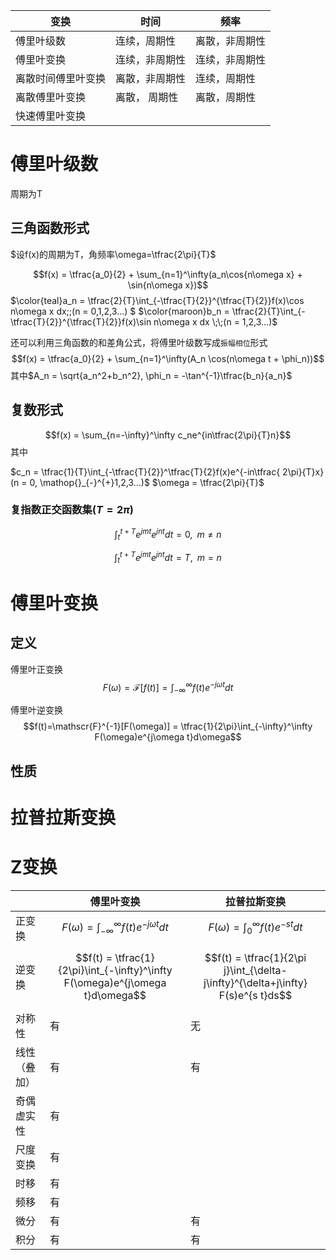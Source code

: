 |变换 | 时间 | 频率|
|----|----|-------|
傅里叶级数 | 连续，周期性 | 离散，非周期性 
傅里叶变换 | 连续，非周期性 | 连续，非周期性
离散时间傅里叶变换 | 离散，非周期性 | 连续，周期性 
离散傅里叶变换 | 离散， 周期性 | 离散，周期性
快速傅里叶变换 |

# 傅里叶级数
周期为T
## 三角函数形式
$设f(x)的周期为T，角频率\omega=\tfrac{2\pi}{T}$

$$f(x) = \tfrac{a_0}{2} + \sum_{n=1}^\infty(a_n\cos{n\omega x} + \sin{n\omega x})$$
$\color{teal}a_n = \tfrac{2}{T}\int_{-\tfrac{T}{2}}^{\tfrac{T}{2}}f(x)\cos n\omega x dx\;\;(n = 0,1,2,3...) $
$\color{maroon}b_n = \tfrac{2}{T}\int_{-\tfrac{T}{2}}^{\tfrac{T}{2}}f(x)\sin n\omega x dx \;\;(n = 1,2,3...)$

还可以利用三角函数的和差角公式，将傅里叶级数写成`振幅相位`形式
$$f(x) = \tfrac{a_0}{2} + \sum_{n=1}^\infty(A_n \cos(n\omega t + \phi_n))$$
其中$A_n = \sqrt{a_n^2+b_n^2}, \phi_n = -\tan^{-1}\tfrac{b_n}{a_n}$

## 复数形式

$$f(x) = \sum_{n=-\infty}^\infty c_ne^{in\tfrac{2\pi}{T}n}$$
其中

$c_n = \tfrac{1}{T}\int_{-\tfrac{T}{2}}^\tfrac{T}{2}f(x)e^{-in\tfrac{ 2\pi}{T}x} (n = 0,  \mathop{}_{-}^{+}1,2,3...)$
$\omega = \tfrac{2\pi}{T}$

### 复指数正交函数集($T=2\pi$)
$$\int_t^{t+T}e^{jmt}e^{jnt}dt = 0, \;\; m \neq n$$

$$\int_t^{t+T}e^{jmt}e^{jnt}dt = T, \;\; m = n$$

# 傅里叶变换

## 定义
傅里叶正变换
$$F(\omega)=\mathscr{F}[f(t)] = \int_{-\infty}^\infty f(t)e^{-j\omega t}dt$$

傅里叶逆变换
$$f(t)=\mathscr{F}^{-1}[F(\omega)] = \tfrac{1}{2\pi}\int_{-\infty}^\infty F(\omega)e^{j\omega t}d\omega$$

## 性质

# 拉普拉斯变换

# Z变换

|   | 傅里叶变换 | 拉普拉斯变换 |
|----|----|-------|
正变换 |$$F(\omega)= \int_{-\infty}^\infty f(t)e^{-j\omega t}dt$$ | $$F(\omega)= \int_{0}^\infty f(t)e^{-s t}dt$$
逆变换 | $$f(t) = \tfrac{1}{2\pi}\int_{-\infty}^\infty F(\omega)e^{j\omega t}d\omega$$ | $$f(t) = \tfrac{1}{2\pi j}\int_{\delta-j\infty}^{\delta+j\infty} F(s)e^{s t}ds$$
对称性 | 有 | 无
线性（叠加）| 有 | 有
奇偶虚实性 | 有
尺度变换 | 有
时移 | 有
频移 | 有
微分 | 有 | 有
积分 | 有 | 有
